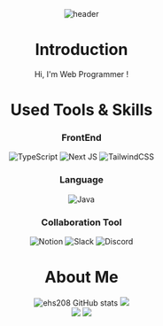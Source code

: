 <div align="center">

  <img src="https://capsule-render.vercel.app/api?type=waving&text=Hi,There%20👋🏻&fontColor=FFFFFF" alt="header" />

# Introduction

Hi, I'm Web Programmer !

# Used Tools & Skills

### FrontEnd

![TypeScript](https://img.shields.io/badge/typescript-%23007ACC.svg?style=for-the-badge&logo=typescript&logoColor=white)
![Next JS](https://img.shields.io/badge/Next-black?style=for-the-badge&logo=next.js&logoColor=white)
![TailwindCSS](https://img.shields.io/badge/tailwindcss-%2338B2AC.svg?style=for-the-badge&logo=tailwind-css&logoColor=white)

### Language

![Java](https://img.shields.io/badge/java-%23ED8B00.svg?style=for-the-badge&logo=openjdk&logoColor=white)

### Collaboration Tool

![Notion](https://img.shields.io/badge/Notion-%23000000.svg?style=for-the-badge&logo=notion&logoColor=white)
![Slack](https://img.shields.io/badge/Slack-4A154B?style=for-the-badge&logo=slack&logoColor=white)
![Discord](https://img.shields.io/badge/Discord-%235865F2.svg?style=for-the-badge&logo=discord&logoColor=white)

# About Me

  <img src="https://github-readme-stats.vercel.app/api?username=ehs208&count_private=true&theme=synthwave&show_icons=true" alt="ehs208 GitHub stats" />
  <a href="https://velog.io/@ehs208"><img src="https://velog-readme-stats.vercel.app/api?name=ehs208"/></a>
  </br>
  <a href="https://hits.seeyoufarm.com"><img src="https://hits.seeyoufarm.com/api/count/incr/badge.svg?url=https%3A%2F%2Fgithub.com%2Fehs208&count_bg=%2321336E&title_bg=%23555555&icon=buzzfeed.svg&icon_color=%23FFFFFF&title=github&edge_flat=false"/></a>
  <a href="https://hits.seeyoufarm.com"><img src="https://hits.seeyoufarm.com/api/count/incr/badge.svg?url=https%3A%2F%2Fvelog.io%2F%40ehs208&count_bg=%2321336E&title_bg=%23555555&icon=buzzfeed.svg&icon_color=%23FFFFFF&title=velog&edge_flat=false"/></a>

</div>
